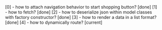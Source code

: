 [0] - how to attach navigation behavior to start shopping button? [done]
[1] - how to fetch? [done]
[2] - how to deserialize json within model classes with factory constructor? [done]
[3] - how to render a data in a list format? [done]
[4] - how to dynamically route? [current]
